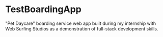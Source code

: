 # TestBoardingApp
"Pet Daycare" boarding service web app built during my internship with Web Surfing Studios as a demonstration of full-stack development skills.
